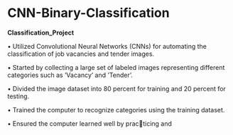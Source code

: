 # CNN-Binary-Classification

**Classification_Project**

• Utilized Convolutional Neural Networks
(CNNs) for automating the classification of
job vacancies and tender images.

• Started by collecting a large set of labeled
images representing different categories such
as ’Vacancy’ and ’Tender’.

• Divided the image dataset into 80 percent for
training and 20 percent for testing.

• Trained the computer to recognize categories
using the training dataset.

• Ensured the computer learned well by practicing and 
